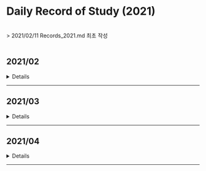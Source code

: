 # Daily Record of Study (2021)
<br>
> 2021/02/11 Records_2021.md 최초 작성<br>
<br>


## 2021/02
<details value="보기">
<summary>Details</summary>
<div markdown="1">

### 2021/02/11
- BOJ 2630 분할정복
- BOJ 4779 분할정복
- BOJ 1780 분할정복
- BOJ 1802 분할정복
- BOJ 1074 분할정복

### 2021/02/12
- BOJ 2839 DP
- BOJ 2407 DP
- BOJ 1992 분할정복
- *BOJ 2579 DP (미완)*

### 2021/02/13
- BOJ 2579 DP
- BOJ 1463 DP
- BOJ 1010 DP
- *BOJ 1051 브루트포스 (미완)*

### 2021/02/14
- BOJ 1051 브루트포스
- BOJ 1912 DP
- BOJ 9465 DP

### 2021/02/15
- BOJ 1699 DP
- BOJ 11726 DP
- BOJ 17829 분할정복

### 2021/02/16
- BOJ 2309 브루트포스
- BOJ 3040 브루트포스

### 2021/02/17
- BOJ 1158 큐

### 2021/02/18
- BOJ 11727 DP
- BOJ 1436 브루트포스

### 2021/02/19
- BOJ 1927 우선순위큐
- BOJ 11279 우선순위큐
- BOJ 11286 우선순위큐
- BOJ 15903 우선순위큐
- BOJ 14592 구현
- BOJ 14593 구현

### 2021/02/20
- BOJ 1003 DP
- BOJ 1199 DFS

### 2021/02/21
- BOJ 1926 DFS
- BOJ 1012 DFS

### 2021/02/22
- BOJ 11724 DFS
- BOJ 1743 DFS
- BOJ 2667 DFS
- BOJ 2150 SCC

### 2021/02/23
- BOJ 1629 분할정복
- BOJ 1182 브루트포스

### 2021/02/24
- BOJ 10870 DP
- BOJ 1991 트리
- BOJ 11725 BFS

### 2021/02/25
- BOJ 1260 DFS/BFS
- BOJ 4803 DFS

### 2021/02/26
- BOJ 1018 브루트포스
- BOJ 2644 BFS
- BOJ 2583 DFS

### 2021/02/27
- BOJ 10026 DFS

### 2021/02/28
- BOJ 1715 우선순위큐
- BOJ 2075 우선순위큐
- BOJ 2178 BFS

</div>
</details>

---

## 2021/03
<details value="보기">
<summary>Details</summary>
<div markdown="1">

### 2021/03/01
- BOJ 1753 다익스트라
- BOJ 1916 다익스트라
- BOJ 1504 다익스트라

### 2021/03/02
- BOJ 4485 다익스트라

### 2021/03/03
- BOJ 1238 다익스트라
- BOJ 1261 다익스트라

### 2021/03/04
- BOJ 1149 DP

### 2021/03/05
- BOJ 10828 스택
- BOJ 11657 벨만포드

### 2021/03/07
- BOJ 1068 DFS

### 2021/03/08
- BOJ 9655 수학

### 2021/03/10
- BOJ 11404 플로이드

### 2021/03/11
- BOJ 11403 플로이드
- BOJ 1389 플로이드

### 2021/03/12
- BOJ 1613 플로이드

### 2021/03/13
- BOJ 1956 플로이드
- BOJ 1107 브루트포스

### 2021/03/14
- BOJ 1620 자료구조
- BOJ 11052 DP

### 2021/03/15
- BOJ 2805 이분탐색
- BOJ 2512 이분탐색

### 2021/03/16
- BOJ 1654 이분탐색
- AOJ RATIO 이분탐색

### 2021/03/17
- BOJ 2343 이분탐색

### 2021/03/18
- BOJ 8986 삼분탐색
- BOJ 9998 삼분탐색

### 2021/03/19
- BOJ 2110 이분탐색

### 2021/03/20
- BOJ 16434 이분탐색

### 2021/03/21
- BOJ 11053 DP
- BOJ 1978 소수판별
- BOJ 2960 소수판별
- BOJ 6588 소수판별

### 2021/03/22
- BOJ 4948 소수판별
- BOJ 1016 소수판별

### 2021/03/23
- BOJ 1735 유클리드
- BOJ 2168 유클리드

### 2021/03/24
- BOJ 11723 비트마스킹

### 2021/03/25
- BOJ 14569 비트마스킹

### 2021/03/26
- BOJ 2133 비트마스킹/DP

### 2021/03/27
- BOJ 1094 비트마스킹

### 2021/03/28
- BOJ 14852 DP

### 2021/03/29
- BOJ 2606 DFS

### 2021/03/30
- BOJ 1697 BFS

</div>
</details>

---



## 2021/04
<details value="보기">
<summary>Details</summary>
<div markdown="1">

### 2021/04/01
- BOJ 4963 BFS

### 2021/04/02
- BOJ 7576 BFS

### 2021/04/03
- BOJ 7569 BFS

### 2021/04/04
- BOJ 1764 자료구조

### 2021/04/05
- BOJ 2609 유클리드

### 2021/04/06
- BOJ 7562 BFS

### 2021/04/07
- BOJ 7662 자료구조

### 2021/04/08
- BOJ 9095 DP

### 2021/04/09
- BOJ 11660 누적합

### 2021/04/10
- BOJ 16507 누적합

### 2021/04/11
- BOJ 9461 DP

### 2021/04/12
- BOJ 2015 누적합

### 2021/04/13
- BOJ 1935 스택

### 2021/04/14
- BOJ 11659 누적합

### 2021/04/15
- BOJ 1920 자료구조

### 2021/04/16
- BOJ 11866 큐

### 2021/04/17
- BOJ 1786 KMP

### 2021/04/18
- BOJ 16172 KMP

### 2021/04/19
- BOJ 9253 KMP

### 2021/04/20
- *BOJ 9248 접미사배열 (미완)*

### 2021/04/21
- BOJ 14425 트리

### 2021/04/22
- BOJ 9248 접미사배열

### 2021/04/23
- BOJ 3033 접미사배열
- BOJ 1701 KMP
- BOJ 1967 트리

### 2021/04/24
- BOJ 2263 트리
- BOJ 5639 트리

### 2021/04/25
- BOJ 1167 트리/DFS
- BOJ 2696 우선순위큐
- BOJ 1655 우선순위큐

### 2021/04/26
- BOJ 2042 세그먼트트리
- BOJ 1275 세그먼트트리

### 2021/04/27
- BOJ 2268 세그먼트트리
- BOJ 2357 세그먼트트리

### 2021/04/28
- BOJ 5676 세그먼트트리
- BOJ 10868 세그먼트트리
- BOJ 15650 브루트포스

### 2021/04/29
- BOJ 11505 세그먼트트리

</div>
</details>

---

<!--

## 2021/05
<details value="보기">
<summary>Details</summary>
<div markdown="1">

</div>
</details>

---

## 2021/06

<details>
<summary>Details</summary>
<div markdown="1">

</div>
</details>

---

## 2021/07

<details>
<summary>Details</summary>
<div markdown="1">

</div>
</details>

---

## 2021/08

<details>
<summary>Details</summary>
<div markdown="1">

</div>
</details>

---

## 2021/10

<details>
<summary>Details</summary>
<div markdown="1">

</div>
</details>

---

## 2021/11

<details>
<summary>Details</summary>
<div markdown="1">

</div>
</details>

---

## 2021/12

<details>
<summary>Details</summary>
<div markdown="1">

</div>
</details>

-->
